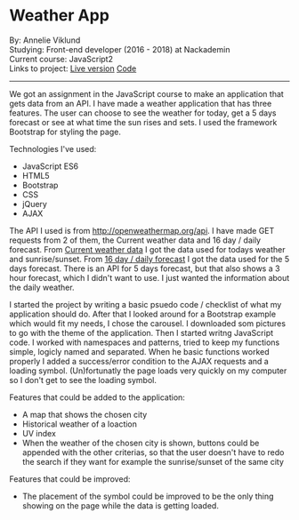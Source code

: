 # Weather App

By: Annelie Viklund  
Studying: Front-end developer (2016 - 2018) at Nackademin  
Current course: JavaScript2  
Links to project: [Live version](https://anneliev.github.io/WeatherApp/)  [Code](https://github.com/anneliev/WeatherApp)  

---

We got an assignment in the JavaScript course to make an application that gets data from an API. I have made a weather application that has three features. The user can choose to see the weather for today, get a 5 days forecast or see at what time the sun rises and sets. I used the framework Bootstrap for styling the page.

Technologies I've used:

  - JavaScript ES6
  - HTML5
  - Bootstrap
  - CSS
  - jQuery
  - AJAX

The API I used is from http://openweathermap.org/api. I have made GET requests from 2 of them, the Current weather data and 16 day / daily forecast. From [Current weather data](http://openweathermap.org/current) I got the data used for todays weather and sunrise/sunset. From [16 day / daily forecast](http://openweathermap.org/forecast16) I got the data used for the 5 days forecast. There is an API for 5 days forecast, but that also shows a 3 hour forecast, which I didn't want to use. I just wanted the information about the daily weather.

I started the project by writing a basic psuedo code / checklist of what my application should do. After that I looked around for a Bootstrap example which would fit my needs, I chose the carousel. I downloaded som pictures to go with the theme of the application. 
Then I started writng JavaScript code. I worked with namespaces and patterns, tried to keep my functions simple, logicly named and separated. When he basic functions worked properly I added a success/error condition to the AJAX requests and a loading symbol. (Un)fortunatly the page loads very quickly on my computer so I don't get to see the loading symbol.  

Features that could be added to the application:
  - A map that shows the chosen city
  - Historical weather of a loaction
  - UV index
  - When the weather of the chosen city is shown, buttons could be appended with the other criterias, so that the user doesn't have to redo the search if they want for example the sunrise/sunset of the same city

Features that could be improved:
 - The placement of the symbol could be improved to be the only thing showing on the page while the data is getting loaded.